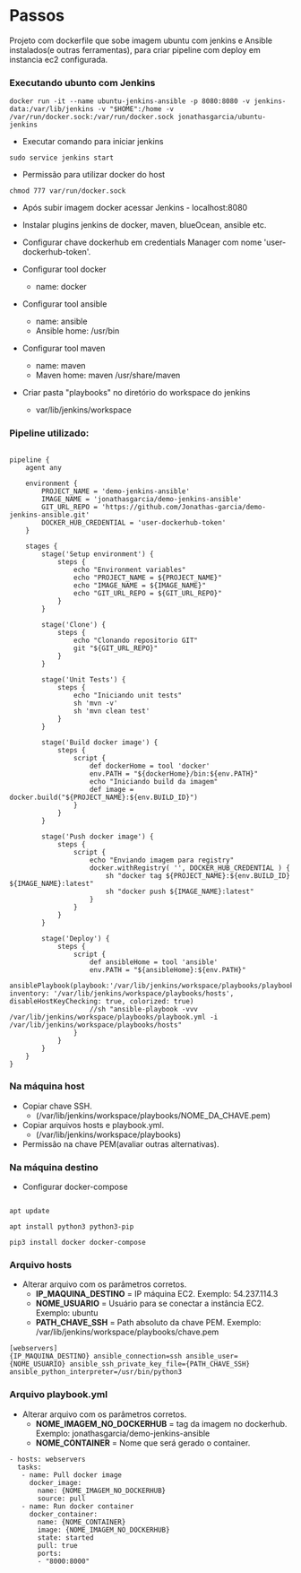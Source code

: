 
# Passos

Projeto com dockerfile que sobe imagem ubuntu com jenkins e Ansible instalados(e outras ferramentas), para criar pipeline com deploy em instancia ec2 configurada.

### Executando ubunto com Jenkins
 
```
docker run -it --name ubuntu-jenkins-ansible -p 8080:8080 -v jenkins-data:/var/lib/jenkins -v "$HOME":/home -v /var/run/docker.sock:/var/run/docker.sock jonathasgarcia/ubuntu-jenkins
```

- Executar comando para iniciar jenkins

```
sudo service jenkins start
```

- Permissão para utilizar docker do host

```
chmod 777 var/run/docker.sock
```

- Após subir imagem docker acessar Jenkins - localhost:8080  

- Instalar plugins jenkins de docker, maven, blueOcean, ansible etc.

- Configurar chave dockerhub em credentials Manager com nome 'user-dockerhub-token'.
  
- Configurar tool docker 
	- name: docker

- Configurar tool ansible
	- name: ansible
	- Ansible home: /usr/bin
	
- Configurar tool maven 
	- name: maven
	- Maven home: maven /usr/share/maven

- Criar pasta "playbooks" no diretório do workspace do jenkins
	 - var/lib/jenkins/workspace
  

### Pipeline utilizado:

```

pipeline {
	agent any
	
	environment {
		PROJECT_NAME = 'demo-jenkins-ansible'
		IMAGE_NAME = 'jonathasgarcia/demo-jenkins-ansible'
		GIT_URL_REPO = 'https://github.com/Jonathas-garcia/demo-jenkins-ansible.git'
		DOCKER_HUB_CREDENTIAL = 'user-dockerhub-token'
	}

	stages {
		stage('Setup environment') {
			steps {
				echo "Environment variables"
				echo "PROJECT_NAME = ${PROJECT_NAME}"
				echo "IMAGE_NAME = ${IMAGE_NAME}"
				echo "GIT_URL_REPO = ${GIT_URL_REPO}"
			}
		}
		
		stage('Clone') {
			steps {
				echo "Clonando repositorio GIT"
				git "${GIT_URL_REPO}"
			}
		}

		stage('Unit Tests') {
			steps {
				echo "Iniciando unit tests"
				sh 'mvn -v'
				sh 'mvn clean test'
			}
		}

		stage('Build docker image') {
			steps {
				script {
					def dockerHome = tool 'docker'
					env.PATH = "${dockerHome}/bin:${env.PATH}"
					echo "Iniciando build da imagem"
					def image = docker.build("${PROJECT_NAME}:${env.BUILD_ID}")
				}
			}
		}

		stage('Push docker image') {
			steps {
				script {
					echo "Enviando imagem para registry"
					docker.withRegistry( '', DOCKER_HUB_CREDENTIAL ) {
						sh "docker tag ${PROJECT_NAME}:${env.BUILD_ID} ${IMAGE_NAME}:latest"
						sh "docker push ${IMAGE_NAME}:latest"
					}
				}
			}
		}
		
		stage('Deploy') {
			steps {
				script {
					def ansibleHome = tool 'ansible'
					env.PATH = "${ansibleHome}:${env.PATH}"
					ansiblePlaybook(playbook:'/var/lib/jenkins/workspace/playbooks/playbook.yml', inventory: '/var/lib/jenkins/workspace/playbooks/hosts', disableHostKeyChecking: true, colorized: true)
					//sh "ansible-playbook -vvv /var/lib/jenkins/workspace/playbooks/playbook.yml -i /var/lib/jenkins/workspace/playbooks/hosts"
				}
			}
		}
	}
}

```

  

### Na máquina host 

- Copiar chave SSH. 
	- (/var/lib/jenkins/workspace/playbooks/NOME_DA_CHAVE.pem)
- Copiar arquivos hosts e playbook.yml. 
	- (/var/lib/jenkins/workspace/playbooks)
- Permissão na chave PEM(avaliar outras alternativas).



  
  

### Na máquina destino  

- Configurar docker-compose 

```

apt update

apt install python3 python3-pip

pip3 install docker docker-compose

```

### Arquivo hosts
- Alterar arquivo com os parâmetros corretos.
	 - **IP_MAQUINA_DESTINO** = IP máquina EC2. Exemplo: 54.237.114.3
	 - **NOME_USUARIO** = Usuário para se conectar a instância EC2. Exemplo: ubuntu
	 - **PATH_CHAVE_SSH** = Path absoluto da chave PEM. Exemplo: /var/lib/jenkins/workspace/playbooks/chave.pem
```
[webservers]
{IP_MAQUINA_DESTINO} ansible_connection=ssh ansible_user={NOME_USUARIO} ansible_ssh_private_key_file={PATH_CHAVE_SSH} ansible_python_interpreter=/usr/bin/python3
```

  ### Arquivo playbook.yml
  - Alterar arquivo com os parâmetros corretos.
	- **NOME_IMAGEM_NO_DOCKERHUB** = tag da imagem no dockerhub. Exemplo: jonathasgarcia/demo-jenkins-ansible  
	- **NOME_CONTAINER** = Nome que será gerado o container.
  ```
 - hosts: webservers
    tasks:
	 - name: Pull docker image
	   docker_image:
	     name: {NOME_IMAGEM_NO_DOCKERHUB}
	     source: pull  
	 - name: Run docker container
	   docker_container:
	     name: {NOME_CONTAINER}
	     image: {NOME_IMAGEM_NO_DOCKERHUB}
	     state: started
	     pull: true
	     ports:
	     - "8000:8000"
  ```
  
